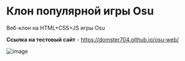 # Клон популярной игры Osu

Веб-клон на HTML+CSS+JS игры Osu

**Ссылка на тестовый сайт** - https://domster704.github.io/osu-web/

![image](https://github.com/domster704/osu-web/assets/61056244/df0f9051-3dc1-441c-906a-13b21c43398e)
